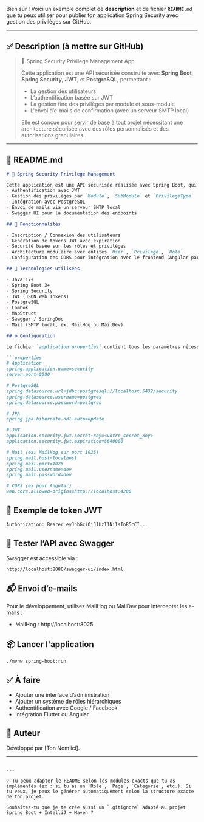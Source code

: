 Bien sûr ! Voici un exemple complet de **description** et de fichier **`README.md`** que tu peux utiliser pour publier ton application Spring Security avec gestion des privilèges sur GitHub.

---

## ✅ **Description (à mettre sur GitHub)**

> 🔐 Spring Security Privilege Management App
>
> Cette application est une API sécurisée construite avec **Spring Boot**, **Spring Security**, **JWT**, et **PostgreSQL**, permettant :
> - La gestion des utilisateurs
> - L’authentification basée sur JWT
> - La gestion fine des privilèges par module et sous-module
> - L'envoi d’e-mails de confirmation (avec un serveur SMTP local)
>
> Elle est conçue pour servir de base à tout projet nécessitant une architecture sécurisée avec des rôles personnalisés et des autorisations granulaires.

---

## 📄 **README.md**

```markdown
# 🔐 Spring Security Privilege Management

Cette application est une API sécurisée réalisée avec Spring Boot, qui propose :
- Authentification avec JWT
- Gestion des privilèges par `Module`, `SubModule` et `PrivilegeType`
- Intégration avec PostgreSQL
- Envoi de mails via un serveur SMTP local
- Swagger UI pour la documentation des endpoints

## 🚀 Fonctionnalités

- Inscription / Connexion des utilisateurs
- Génération de tokens JWT avec expiration
- Sécurité basée sur les rôles et privilèges
- Architecture modulaire avec entités `User`, `Privilege`, `Role`
- Configuration des CORS pour intégration avec le frontend (Angular par exemple)

## 🧱 Technologies utilisées

- Java 17+
- Spring Boot 3+
- Spring Security
- JWT (JSON Web Tokens)
- PostgreSQL
- Lombok
- MapStruct
- Swagger / SpringDoc
- Mail (SMTP local, ex: MailHog ou MailDev)

## ⚙️ Configuration

Le fichier `application.properties` contient tous les paramètres nécessaires :

```properties
# Application
spring.application.name=security
server.port=8080

# PostgreSQL
spring.datasource.url=jdbc:postgresql://localhost:5432/security
spring.datasource.username=postgres
spring.datasource.password=postgres

# JPA
spring.jpa.hibernate.ddl-auto=update

# JWT
application.security.jwt.secret-key=<votre_secret_key>
application.security.jwt.expiration=8640000

# Mail (ex: MailHog sur port 1025)
spring.mail.host=localhost
spring.mail.port=1025
spring.mail.username=dev
spring.mail.password=dev

# CORS (ex pour Angular)
web.cors.allowed-origins=http://localhost:4200
```

## 🔄 Exemple de token JWT

```bash
Authorization: Bearer eyJhbGciOiJIUzI1NiIsInR5cCI...
```

## 🧪 Tester l’API avec Swagger

Swagger est accessible via :
```
http://localhost:8080/swagger-ui/index.html
```

## 📬 Envoi d’e-mails

Pour le développement, utilisez MailHog ou MailDev pour intercepter les e-mails :
- MailHog : http://localhost:8025

## 📦 Lancer l'application

```bash
./mvnw spring-boot:run
```

## ✅ À faire

- Ajouter une interface d’administration
- Ajouter un système de rôles hiérarchiques
- Authentification avec Google / Facebook
- Intégration Flutter ou Angular

## 🙌 Auteur

Développé par [Ton Nom ici].

---

```

---

💡 Tu peux adapter le README selon les modules exacts que tu as implémentés (ex : si tu as un `Role`, `Page`, `Categorie`, etc.). Si tu veux, je peux le générer automatiquement selon la structure exacte de ton projet.

Souhaites-tu que je te crée aussi un `.gitignore` adapté au projet Spring Boot + IntelliJ + Maven ?
